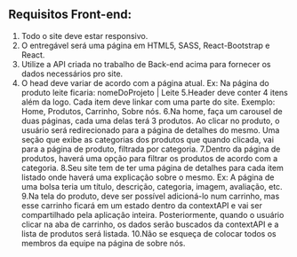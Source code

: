 ## Requisitos Front-end:

1. Todo o site deve estar responsivo.
2. O entregável será uma página em HTML5, SASS, React-Bootstrap e React.
3. Utilize a API criada no trabalho de Back-end acima para fornecer os dados necessários pro site. 
4. O head deve variar de acordo com a página atual. Ex: Na página do produto leite ficaria: nomeDoProjeto | Leite
5.Header deve conter 4 itens além da logo. Cada item deve linkar com uma parte do site. Exemplo: Home, Produtos, Carrinho, Sobre nós.
6.Na home, faça um carousel de duas páginas, cada uma delas terá 3 produtos. Ao clicar no produto, o usuário será redirecionado para a página de detalhes do mesmo. Uma seção que exibe as categorias dos produtos que quando clicada, vai para a página de produto, filtrada por categoria.
7.Dentro da página de produtos, haverá uma opção para filtrar os produtos de acordo com a categoria.
8.Seu site tem de ter uma página de detalhes para cada item listado onde haverá uma explicação sobre o mesmo. Ex: A página de uma bolsa teria um título, descrição, categoria, imagem, avaliação, etc.
9.Na tela do produto, deve ser possível adicioná-lo num carrinho, mas esse carrinho ficará em um estado dentro da contextAPI e vai ser compartilhado pela aplicação inteira. Posteriormente, quando o usuário clicar na aba de carrinho, os dados serão buscados da contextAPI e a lista de produtos será listada.
10.Não se esqueça de colocar todos os membros da equipe na página de sobre nós.
